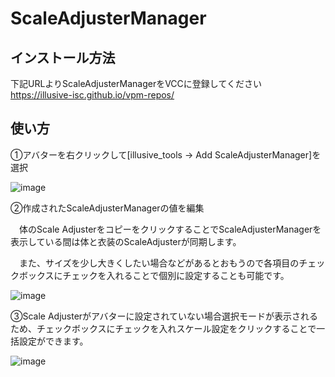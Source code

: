 # ScaleAdjusterManager

## インストール方法

下記URLよりScaleAdjusterManagerをVCCに登録してください
https://illusive-isc.github.io/vpm-repos/

## 使い方

①アバターを右クリックして[illusive_tools -> Add ScaleAdjusterManager]を選択

![image](https://github.com/user-attachments/assets/3c8bf247-6b6b-4b57-bd06-928eb4eafb94)

②作成されたScaleAdjusterManagerの値を編集

　体のScale AdjusterをコピーをクリックすることでScaleAdjusterManagerを表示している間は体と衣装のScaleAdjusterが同期します。

　また、サイズを少し大きくしたい場合などがあるとおもうので各項目のチェックボックスにチェックを入れることで個別に設定することも可能です。
 
![image](https://github.com/user-attachments/assets/23f80b62-1a60-4a42-9bf7-e8fa20e9b943)


③Scale Adjusterがアバターに設定されていない場合選択モードが表示されるため、チェックボックスにチェックを入れスケール設定をクリックすることで一括設定ができます。

![image](https://github.com/user-attachments/assets/925d2c69-30b0-40fe-a3d7-8b47cb4b1605)
